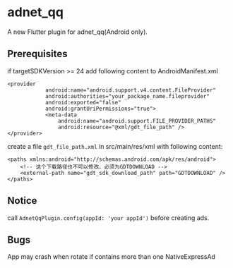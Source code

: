 # adnet_qq

A new Flutter plugin for adnet_qq(Android only).

## Prerequisites

if targetSDKVersion >= 24
add following content to AndroidManifest.xml
```
<provider
            android:name="android.support.v4.content.FileProvider"
            android:authorities="your_package_name.fileprovider"
            android:exported="false"
            android:grantUriPermissions="true">
            <meta-data
                android:name="android.support.FILE_PROVIDER_PATHS"
                android:resource="@xml/gdt_file_path" />
</provider>
```
create a file `gdt_file_path.xml` in src/main/res/xml with following content:
```
<paths xmlns:android="http://schemas.android.com/apk/res/android">
    <!-- 这个下载路径也不可以修改，必须为GDTDOWNLOAD -->
    <external-path name="gdt_sdk_download_path" path="GDTDOWNLOAD" />
</paths>
```

## Notice
call `AdnetQqPlugin.config(appId: 'your appId')` before creating ads.

## Bugs
App may crash when rotate if contains more than one NativeExpressAd